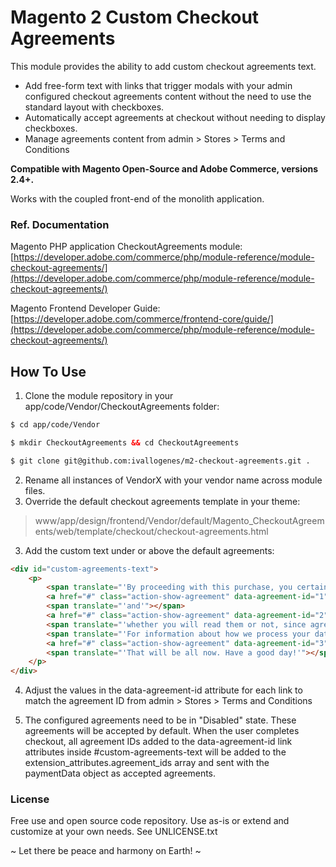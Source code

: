 # Magento 2 Custom Checkout Agreements

This module provides the ability to add custom checkout agreements text.

- Add free-form text with links that trigger modals with your admin configured checkout agreements content without the need to use the standard layout with checkboxes.
- Automatically accept agreements at checkout without needing to display checkboxes.
- Manage agreements content from admin > Stores > Terms and Conditions

**Compatible with Magento Open-Source and Adobe Commerce, versions 2.4+.**

Works with the coupled front-end of the monolith application.

### Ref. Documentation

Magento PHP application CheckoutAgreements module: [https://developer.adobe.com/commerce/php/module-reference/module-checkout-agreements/](https://developer.adobe.com/commerce/php/module-reference/module-checkout-agreements/)

Magento Frontend Developer Guide: [https://developer.adobe.com/commerce/frontend-core/guide/](https://developer.adobe.com/commerce/php/module-reference/module-checkout-agreements/)

## How To Use

1. Clone the module repository in your app/code/Vendor/CheckoutAgreements folder:
```html
$ cd app/code/Vendor

$ mkdir CheckoutAgreements && cd CheckoutAgreements

$ git clone git@github.com:ivallogenes/m2-checkout-agreements.git .
```
2. Rename all instances of VendorX with your vendor name across module files.
2. Override the default checkout agreements template in your theme:
> www/app/design/frontend/Vendor/default/Magento_CheckoutAgreements/web/template/checkout/checkout-agreements.html

3. Add the custom text under or above the default agreements:
```html
<div id="custom-agreements-text">
    <p>
        <span translate="'By proceeding with this purchase, you certainly need to agree to our'"></span>
        <a href="#" class="action-show-agreement" data-agreement-id="1" data-bind="click: initCustomAgreements, i18n: 'Terms of Service'"></a>
        <span translate="'and'"></span>
        <a href="#" class="action-show-agreement" data-agreement-id="2" data-bind="click: initCustomAgreements, i18n: 'Privacy Policy'"></a>,
        <span translate="'whether you will read them or not, since agreement is absolutely required.'"></span>
        <span translate="'For information about how we process your data, please see our'"></span>
        <a href="#" class="action-show-agreement" data-agreement-id="3" data-bind="click: initCustomAgreements, i18n: 'Data Processing Agreement'"></a>.
        <span translate="'That will be all now. Have a good day!'"></span>
    </p>
</div>
```
4. Adjust the values in the data-agreement-id attribute for each link to match the agreement ID from admin > Stores > Terms and Conditions

5. The configured agreements need to be in "Disabled" state. These agreements will be accepted by default. When the user completes checkout, all agreement IDs added to the data-agreement-id link attributes inside #custom-agreements-text will be added to the extension_attributes.agreement_ids array and sent with the paymentData object as accepted agreements.

### License

Free use and open source code repository.
Use as-is or extend and customize at your own needs.
See UNLICENSE.txt

~ Let there be peace and harmony on Earth! ~

